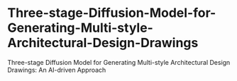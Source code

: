 # Three-stage-Diffusion-Model-for-Generating-Multi-style-Architectural-Design-Drawings
Three-stage Diffusion Model for Generating Multi-style Architectural Design Drawings: An AI-driven Approach

